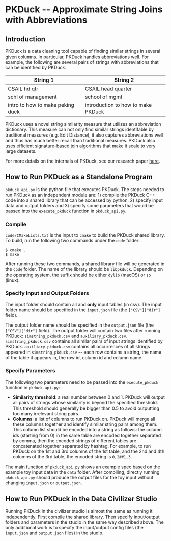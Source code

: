 PKDuck -- Approximate String Joins with Abbreviations
===================

Introduction
----------
PKDuck is a data cleaning tool capable of finding similar strings in several given columns. In particular, PKDuck handles abbreviations well. For example, the following are several pairs of strings with abbreviations that can be identified by PKDuck. 

String 1     | String 2
-------- | -------
CSAIL hd qtr  | CSAIL head quarter
schl of management    | school of mgmt
intro to how to make peking duck     |  introduction to how to make PKDuck

PKDuck uses a novel string similarity measure that utilizes an abbreviation dictionary. This measure can not only find similar strings identifable by traditional measures (e.g. Edit Distance), it also captures abbreviations well and thus has much better recall than traditional measures. PKDuck also uses efficient signature-based join algorithms that make it scale to very large datasets. 

For more details on the internals of PKDuck, see our research paper [here](http://www.vldb.org/pvldb/vol11/p53-tao.pdf). 

How to Run PKDuck as a Standalone Program
-------------
`pkduck_api.py` is the python file that executes PKDuck. The steps needed to run PKDuck as an independent module are: 1) compile the PKDuck C++ code into a shared library that can be accessed by python, 2) specify input data and output folders and 3) specify some parameters that would be passed into the `execute_pkduck` function in `pkduck_api.py`. 

### Compile
`code/CMakeLists.txt` is the input to `cmake` to build the PKDuck shared library. To build, run the following two commands under the `code` folder:
```
$ cmake .
$ make
```
After running these two commands, a shared library file will be generated in the `code` folder. The name of the library should be `libpkduck`. Depending on the operating system, the suffix should be either `dylib` (macOS) or `so` (linux). 

### Specify Input and Output Folders
The input folder should contain all and __**only**__ input tables (in csv). The input folder name should be specified in the `input.json` file (the `["CSV"]["dir"]` field). 

The output folder name should be specified in the `output.json` file (the `["CSV"]["dir"]` field). The output folder will contain two files after running PKDuck: `simstring_pkduck.csv` and `auxiliary_pkduck.csv`. `simstring_pkduck.csv` contains all similar pairs of input strings identified by PKDuck. `auxiliary_pkduck.csv` contains all occurrences of all strings appeared in `simstring_pkduck.csv` -- each row contains a string, the name of the table it appears in, the row id, column id and column name.  

### Specify Parameters
The following two parameters need to be passed into the `execute_pkduck` function in `pkduck_api.py`:
  * **Similarity threshold**: a real number between 0 and 1. PKDuck will output all pairs of strings whose similarity is beyond the specified threshold. This threshold should generally be bigger than 0.5 to avoid outputting too many irrelevant string pairs. 
  * **Columns**: a list of columns to run PKDuck on. PKDuck will merge all these columns together and identify similar string pairs among them. This column list should be encoded into a string as follows: the column ids (starting from 0) in the same table are encoded together separated by comma, then the encoded strings of different tables are concatenated together separated by hashtag. For example, to run PKDuck on the 1st and 3rd columns of the 1st table, and the 2nd and 4th columns of the 3rd table, the encoded string is `0,2##1,3`. 

The main function of `pkduck_api.py` shows an example spec based on the example toy input data in the `data` folder. After compiling, directly running `pkduck_api.py` should produce the output files for the toy input without changing `input.json` or `output.json`. 


How to Run PKDuck in the Data Civilizer Studio
-------------
Running PKDuck in the civilizer studio is almost the same as running it independently. First compile the shared library. Then specify input/output folders and parameters in the studio in the same way described above. The only additional work is to specify the input/output config files (the `input.json` and `output.json` files) in the studio. 
